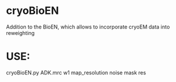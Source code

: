 # cryoBioEN
Addition to the BioEN, which allows to incorporate cryoEM data into reweighting

# USE:
cryoBioEN.py ADK.mrc w1 map_resolution noise mask res
